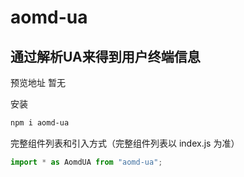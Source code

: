 # aomd-ua

## 通过解析UA来得到用户终端信息

预览地址 暂无

安装

```bash
npm i aomd-ua
```

完整组件列表和引入方式（完整组件列表以 index.js 为准）

```javascript
import * as AomdUA from "aomd-ua";
```
